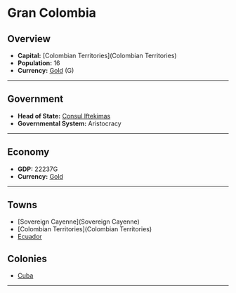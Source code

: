 # Gran Colombia

## Overview

- **Capital:** [Colombian Territories](Colombian Territories)
- **Population:** 16
- **Currency:** [Gold](Gold) (G)

---

## Government

- **Head of State:** [Consul Iftekimas](Iftekimas)
- **Governmental System:** Aristocracy

---

## Economy

- **GDP:** 22237G
- **Currency:** [Gold](Gold)

---

## Towns

- [Sovereign Cayenne](Sovereign Cayenne)
- [Colombian Territories](Colombian Territories)
- [Ecuador](Ecuador)

## Colonies

- [Cuba](Cuba)

---